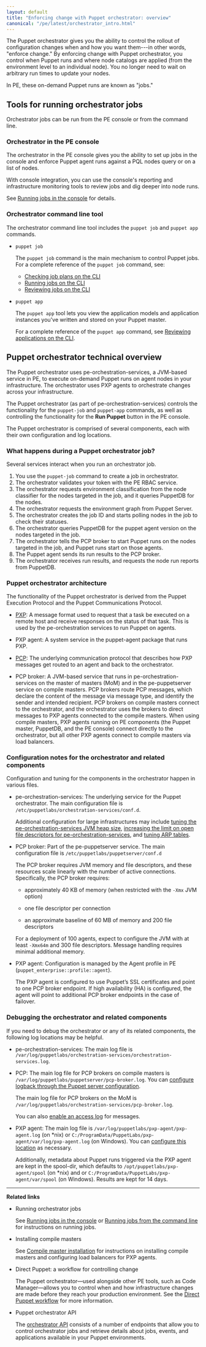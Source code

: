 ```yaml
---
layout: default
title: "Enforcing change with Puppet orchestrator: overview"
canonical: "/pe/latest/orchestrator_intro.html"
---
```


The Puppet orchestrator gives you the ability to control the rollout of configuration changes when and how you want them---in other words, "enforce change." By enforcing change with Puppet orchestrator, you control when Puppet runs and where node catalogs are applied (from the environment level to an individual node). You no longer need to wait on arbitrary run times to update your nodes. 

In PE, these on-demand Puppet runs are known as "jobs."

## Tools for running orchestrator jobs

Orchestrator jobs can be run from the PE console or from the command line. 

### Orchestrator in the PE console

The orchestrator in the PE console gives you the ability to set up jobs in the console and enforce Puppet agent runs against a PQL nodes query or on a list of nodes. 

With console integration, you can use the console's reporting and infrastructure monitoring tools to review jobs and dig deeper into node runs.

See [Running jobs in the console](./orchestrator_job_run_console.html) for details.

### Orchestrator command line tool

The orchestrator command line tool includes the `puppet job` and `puppet app` commands. 

- `puppet job`

   The `puppet job` command is the main mechanism to control Puppet jobs. For a complete reference of the `puppet job` command, see:
   
   - [Checking job plans on the CLI](./orchestrator_job_plan.html)
   - [Running jobs on the CLI](./orchestrator_job_run.html)
   - [Reviewing jobs on the CLI](./orchestrator_job_status_view.html)

- `puppet app`

   The `puppet app` tool lets you view the application models and application instances you've written and stored on your Puppet master.
   
   For a complete reference of the `puppet app` command, see [Reviewing applications on the CLI](./orchestrator_app.html).

## Puppet orchestrator technical overview

The Puppet orchestrator uses pe-orchestration-services, a JVM-based service in PE, to execute on-demand Puppet runs on agent nodes in your infrastructure. The orchestrator uses PXP agents to orchestrate changes across your infrastructure.

The Puppet orchestrator (as part of pe-orchestration-services) controls the functionality for the `puppet-job` and `puppet-app` commands, as well as controlling the functionality for the **Run Puppet** button in the PE console.

The Puppet orchestrator is comprised of several components, each with their own configuration and log locations.

### What happens during a Puppet orchestrator job?

Several services interact when you run an orchestrator job.

1. You use the `puppet-job` command to create a job in orchestrator.
2. The orchestrator validates your token with the PE RBAC service.
3. The orchestrator requests environment classification from the node classifier for the nodes targeted in the job, and it queries PuppetDB for the nodes.
5. The orchestrator requests the environment graph from Puppet Server.
6. The orchestrator creates the job ID and starts polling nodes in the job to check their statuses.
7. The orchestrator queries PuppetDB for the puppet agent version on the nodes targeted in the job.
8. The orchestrator tells the PCP broker to start Puppet runs on the nodes targeted in the job, and Puppet runs start on those agents.
9. The Puppet agent sends its run results to the PCP broker.
10. The orchestrator receives run results, and requests the node run reports from PuppetDB.

### Puppet orchestrator architecture

The functionality of the Puppet orchestrator is derived from the Puppet Execution Protocol and the Puppet Communications Protocol. 

- [PXP](https://github.com/puppetlabs/pcp-specifications/tree/master/pxp/versions/1.0): A message format used to request that a task be executed on a remote host and receive responses on the status of that task. This is used by the pe-orchestration services to run Puppet on agents.

- PXP agent: A system service in the puppet-agent package that runs PXP.

- [PCP](https://github.com/puppetlabs/pcp-specifications/tree/master/pcp/versions/2.0): The underlying communication protocol that describes how PXP messages get routed to an agent and back to the orchestrator.

- PCP broker: A JVM-based service that runs in pe-orchestration-services on the master of masters (MoM) and in the pe-puppetserver service on compile masters. PCP brokers route PCP messages, which declare the content of the message via message type, and identify the sender and intended recipient. PCP brokers on compile masters connect to the orchestrator, and the orchestrator uses the brokers to direct messages to PXP agents connected to the compile masters. When using compile masters, PXP agents running on PE components (the Puppet master, PuppetDB, and the PE console) connect directly to the orchestrator, but all other PXP agents connect to compile masters via load balancers.

### Configuration notes for the orchestrator and related components

Configuration and tuning for the components in the orchestrator happen in various files. 

- pe-orchestration-services: The underlying service for the Puppet orchestrator. The main configuration file is `/etc/puppetlabs/orchestration-services/conf.d`. 

   Additional configuration for large infrastructures may include [tuning the pe-orchestration-services JVM heap size](./config_java_args.html#increase-the-java-heap-size-for-pe-java-services), [increasing the limit on open file descriptors for pe-orchestration-services](./config_ulimit.html#configure-ulimit-for-pe-services), and [tuning ARP tables](./config_orchestration.html#correcting-arp-table-overflow).

- PCP broker: Part of the pe-puppetserver service. The main configuration file is `/etc/puppetlabs/puppetserver/conf.d`

   The PCP broker requires JVM memory and file descriptors, and these resources scale linearly with the number of active connections. Specifically, the PCP broker requires:
   
    - approximately 40 KB of memory (when restricted with the `-Xmx` JVM option)
    
    - one file descriptor per connection
    
    - an approximate baseline of 60 MB of memory and 200 file descriptors 
    
   For a deployment of 100 agents, expect to configure the JVM with at least `-Xmx64m` and 300 file descriptors. Message handling requires minimal additional memory.

- PXP agent: Configuration is managed by the Agent profile in PE (`puppet_enterprise::profile::agent`).

   The PXP agent is configured to use Puppet’s SSL certificates and point to one PCP broker endpoint. If high availability (HA) is configured, the agent will point to additional PCP broker endpoints in the case of failover.    
   

### Debugging the orchestrator and related components

If you need to debug the orchestrator or any of its related components, the following log locations may be helpful. 

- pe-orchestration-services: The main log file is `/var/log/puppetlabs/orchestration-services/orchestration-services.log`. 

- PCP: The main log file for PCP brokers on compile masters is `/var/log/puppetlabs/puppetserver/pcp-broker.log`. You can [configure logback through the Puppet server configuration]({{puppetserver}}/configuration.html#logging). 

   The main log file for PCP brokers on the MoM is `/var/log/puppetlabs/orchestration-services/pcp-broker.log`.

   You can also [enable an access log](https://github.com/puppetlabs/pcp-broker/blob/master/doc/logging.md#pcp-access-log) for messages. 

- PXP agent: The main log file is `/var/log/puppetlabs/pxp-agent/pxp-agent.log` (on *nix) or `C:/ProgramData/PuppetLabs/pxp-agent/var/log/pxp-agent.log` (on Windows). You can [configure this location](./config_orchestration.html#configure-pxp-agent-logfile-location) as necessary.

   Additionally, metadata about Puppet runs triggered via the PXP agent are kept in the spool-dir, which defaults to `/opt/puppetlabs/pxp-agent/spool` (on *nix) and or `C:/ProgramData/PuppetLabs/pxp-agent/var/spool` (on Windows). Results are kept for 14 days.


********
**Related links**

- Running orchestrator jobs

   See [Running jobs in the console](./orchestrator_job_run_console.html) or [Running jobs from the command line](./orchestrator_job_run.html) for instructions on running jobs.
   
- Installing compile masters

  See [Compile master installation](./install_multimaster.html) for instructions on installing compile masters and configuring load balancers for PXP agents.    

- Direct Puppet: a workflow for controlling change

   The Puppet orchestrator—used alongside other PE tools, such as Code Manager—allows you to control when and how infrastructure changes are made before they reach your production environment. See the [Direct Puppet workflow](./direct_puppet_workflow.html) for more information.

- Puppet orchestrator API

   The [orchestrator API](./orchestrator_api_endpoints.html) consists of a number of endpoints that allow you to control orchestrator jobs and retrieve details about jobs, events, and applications available in your Puppet environments. 


